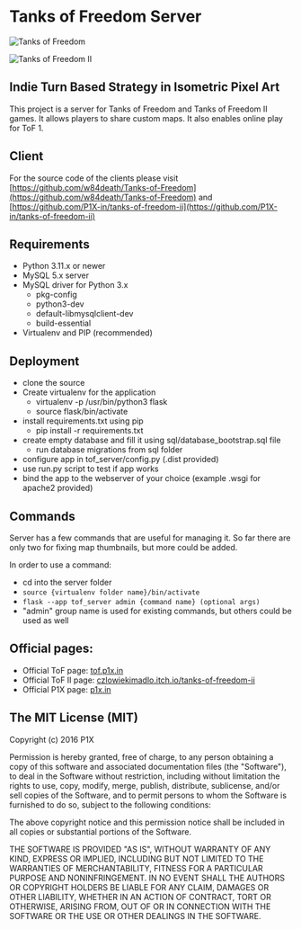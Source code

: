 # Tanks of Freedom Server

![Tanks of Freedom](https://img.itch.io/aW1hZ2UvMTc3MDUvMjI3Mzk3LnBuZw==/original/jFFytG.png)

![Tanks of Freedom II](https://img.itch.zone/aW1nLzg4NDUzNDMucG5n/original/xkK2BE.png)

## Indie Turn Based Strategy in Isometric Pixel Art

This project is a server for Tanks of Freedom and Tanks of Freedom II games. It allows players to share custom maps. It also enables online play for ToF 1.

## Client

For the source code of the clients please visit [https://github.com/w84death/Tanks-of-Freedom](https://github.com/w84death/Tanks-of-Freedom) and [https://github.com/P1X-in/tanks-of-freedom-ii](https://github.com/P1X-in/tanks-of-freedom-ii)

## Requirements

- Python 3.11.x or newer
- MySQL 5.x server
- MySQL driver for Python 3.x
  - pkg-config
  - python3-dev
  - default-libmysqlclient-dev
  - build-essential
- Virtualenv and PIP (recommended)

## Deployment

- clone the source
- Create virtualenv for the application
  - virtualenv -p /usr/bin/python3 flask
  - source flask/bin/activate
- install requirements.txt using pip
  - pip install -r requirements.txt
- create empty database and fill it using sql/database_bootstrap.sql file
  - run database migrations from sql folder
- configure app in tof_server/config.py (.dist provided)
- use run.py script to test if app works
- bind the app to the webserver of your choice (example .wsgi for apache2 provided)

## Commands

Server has a few commands that are useful for managing it. So far there are only two for fixing map thumbnails, but more could be added.

In order to use a command:
- cd into the server folder
- `source {virtualenv folder name}/bin/activate`
- `flask --app tof_server admin {command name} (optional args)`
- "admin" group name is used for existing commands, but others could be used as well

## Official pages:
- Official ToF page: [tof.p1x.in](http://tof.p1x.in)
- Official ToF II page: [czlowiekimadlo.itch.io/tanks-of-freedom-ii](https://czlowiekimadlo.itch.io/tanks-of-freedom-ii)
- Official P1X page: [p1x.in](http://p1x.in)

## The MIT License (MIT)

Copyright (c) 2016 P1X

Permission is hereby granted, free of charge, to any person obtaining a copy
of this software and associated documentation files (the "Software"), to deal
in the Software without restriction, including without limitation the rights
to use, copy, modify, merge, publish, distribute, sublicense, and/or sell
copies of the Software, and to permit persons to whom the Software is
furnished to do so, subject to the following conditions:

The above copyright notice and this permission notice shall be included in
all copies or substantial portions of the Software.

THE SOFTWARE IS PROVIDED "AS IS", WITHOUT WARRANTY OF ANY KIND, EXPRESS OR
IMPLIED, INCLUDING BUT NOT LIMITED TO THE WARRANTIES OF MERCHANTABILITY,
FITNESS FOR A PARTICULAR PURPOSE AND NONINFRINGEMENT. IN NO EVENT SHALL THE
AUTHORS OR COPYRIGHT HOLDERS BE LIABLE FOR ANY CLAIM, DAMAGES OR OTHER
LIABILITY, WHETHER IN AN ACTION OF CONTRACT, TORT OR OTHERWISE, ARISING FROM,
OUT OF OR IN CONNECTION WITH THE SOFTWARE OR THE USE OR OTHER DEALINGS IN
THE SOFTWARE.
